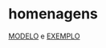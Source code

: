 # homenagens
<a href="https://henrygoncalvess.github.io/Homenagem/especial/modelo">MODELO</a>  e  <a href="https://henrygoncalvess.github.io/Homenagem/exemplo/rainha">EXEMPLO</a>
